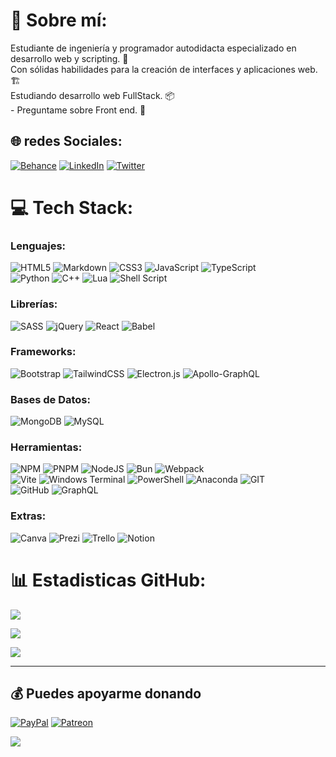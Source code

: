 # 💫 Sobre mí:
Estudiante de ingeniería y programador autodidacta especializado en desarrollo web y scripting. 🌠<br/> Con sólidas habilidades para la creación de interfaces y aplicaciones web. 🏗️<br/> Estudiando desarrollo web FullStack. 📦<br/> - Preguntame sobre Front end. 📐


## 🌐 redes Sociales:
[![Behance](https://img.shields.io/badge/Behance-1769ff?logo=behance&logoColor=white)](https://behance.net/diegolpezt1) [![LinkedIn](https://img.shields.io/badge/LinkedIn-%230077B5.svg?logo=linkedin&logoColor=white)](https://linkedin.com/in/diegot4l) [![Twitter](https://img.shields.io/badge/Twitter-%231DA1F2.svg?logo=Twitter&logoColor=white)](https://twitter.com/diegot4l)

# 💻 Tech Stack:
<!--
 ![PHP](https://img.shields.io/badge/php-%23777BB4.svg?style=for-the-badge&logo=php&logoColor=white) ![Firebase](https://img.shields.io/badge/firebase-%23039BE5.svg?style=for-the-badge&logo=firebase) ![Angular.js](https://img.shields.io/badge/angular.js-%23E23237.svg?style=for-the-badge&logo=angularjs&logoColor=white)  ![Django](https://img.shields.io/badge/django-%23092E20.svg?style=for-the-badge&logo=django&logoColor=white) ![Gulp](https://img.shields.io/badge/GULP-%23CF4647.svg?style=for-the-badge&logo=gulp&logoColor=white) ![Laravel](https://img.shields.io/badge/laravel-%23FF2D20.svg?style=for-the-badge&logo=laravel&logoColor=white) ![React Native](https://img.shields.io/badge/react_native-%2320232a.svg?style=for-the-badge&logo=react&logoColor=%2361DAFB) ![Vue.js](https://img.shields.io/badge/vuejs-%2335495e.svg?style=for-the-badge&logo=vuedotjs&logoColor=%234FC08D) ![Yarn](https://img.shields.io/badge/yarn-%232C8EBB.svg?style=for-the-badge&logo=yarn&logoColor=white) ![ApacheCassandra](https://img.shields.io/badge/cassandra-%231287B1.svg?style=for-the-badge&logo=apache-cassandra&logoColor=white) ![MariaDB](https://img.shields.io/badge/MariaDB-003545?style=for-the-badge&logo=mariadb&logoColor=white) ![SQLite](https://img.shields.io/badge/sqlite-%2307405e.svg?style=for-the-badge&logo=sqlite&logoColor=white)  	![Figma](https://img.shields.io/badge/figma-%23F24E1E.svg?style=for-the-badge&logo=figma&logoColor=white) ![ESLint](https://img.shields.io/badge/ESLint-4B3263?style=for-the-badge&logo=eslint&logoColor=white)
-->
### Lenguajes:

![HTML5](https://img.shields.io/badge/html5-%23E34F26.svg?style=for-the-badge&logo=html5&logoColor=white) ![Markdown](https://img.shields.io/badge/markdown-%23000000.svg?style=for-the-badge&logo=markdown&logoColor=white) ![CSS3](https://img.shields.io/badge/css3-%231572B6.svg?style=for-the-badge&logo=css3&logoColor=white) ![JavaScript](https://img.shields.io/badge/javascript-%23323330.svg?style=for-the-badge&logo=javascript&logoColor=%23F7DF1E) ![TypeScript](https://img.shields.io/badge/typescript-%23007ACC.svg?style=for-the-badge&logo=typescript&logoColor=white)<br/>
![Python](https://img.shields.io/badge/python-3670A0?style=for-the-badge&logo=python&logoColor=ffdd54) ![C++](https://img.shields.io/badge/c++-%2300599C.svg?style=for-the-badge&logo=c%2B%2B&logoColor=white) ![Lua](https://img.shields.io/badge/lua-%232C2D72.svg?style=for-the-badge&logo=lua&logoColor=white) ![Shell Script](https://img.shields.io/badge/shell_script-%23121011.svg?style=for-the-badge&logo=gnu-bash&logoColor=white)

### Librerías:

![SASS](https://img.shields.io/badge/SASS-hotpink.svg?style=for-the-badge&logo=SASS&logoColor=white) ![jQuery](https://img.shields.io/badge/jquery-%230769AD.svg?style=for-the-badge&logo=jquery&logoColor=white) ![React](https://img.shields.io/badge/react-%2320232a.svg?style=for-the-badge&logo=react&logoColor=%2361DAFB) ![Babel](https://img.shields.io/badge/Babel-F9DC3e?style=for-the-badge&logo=babel&logoColor=black)

### Frameworks:

 ![Bootstrap](https://img.shields.io/badge/bootstrap-%23563D7C.svg?style=for-the-badge&logo=bootstrap&logoColor=white)  ![TailwindCSS](https://img.shields.io/badge/tailwindcss-%2338B2AC.svg?style=for-the-badge&logo=tailwind-css&logoColor=white) ![Electron.js](https://img.shields.io/badge/Electron-191970?style=for-the-badge&logo=Electron&logoColor=white) ![Apollo-GraphQL](https://img.shields.io/badge/-ApolloGraphQL-311C87?style=for-the-badge&logo=apollo-graphql)

### Bases de Datos:

![MongoDB](https://img.shields.io/badge/MongoDB-%234ea94b.svg?style=for-the-badge&logo=mongodb&logoColor=white) ![MySQL](https://img.shields.io/badge/mysql-%2300f.svg?style=for-the-badge&logo=mysql&logoColor=white)

### Herramientas:

![NPM](https://img.shields.io/badge/NPM-%23000000.svg?style=for-the-badge&logo=npm&logoColor=white) ![PNPM](https://img.shields.io/badge/pnpm-%234a4a4a.svg?style=for-the-badge&logo=pnpm&logoColor=f69220) ![NodeJS](https://img.shields.io/badge/node.js-6DA55F?style=for-the-badge&logo=node.js&logoColor=white) ![Bun](https://img.shields.io/badge/Bun-%23000000.svg?style=for-the-badge&logo=bun&logoColor=white) ![Webpack](https://img.shields.io/badge/webpack-%238DD6F9.svg?style=for-the-badge&logo=webpack&logoColor=black) <br/> ![Vite](https://img.shields.io/badge/vite-%23646CFF.svg?style=for-the-badge&logo=vite&logoColor=white) ![Windows Terminal](https://img.shields.io/badge/Windows%20Terminal-%234D4D4D.svg?style=for-the-badge&logo=windows-terminal&logoColor=white) ![PowerShell](https://img.shields.io/badge/PowerShell-%235391FE.svg?style=for-the-badge&logo=powershell&logoColor=white)  ![Anaconda](https://img.shields.io/badge/Anaconda-%2344A833.svg?style=for-the-badge&logo=anaconda&logoColor=white) ![GIT](https://img.shields.io/badge/Git-fc6d26?style=for-the-badge&logo=git&logoColor=white)<br/> ![GitHub](https://img.shields.io/badge/GitHub-%23121011.svg?style=for-the-badge&logo=github&logoColor=white) ![GraphQL](https://img.shields.io/badge/-GraphQL-E10098?style=for-the-badge&logo=graphql&logoColor=white) 

### Extras:

![Canva](https://img.shields.io/badge/Canva-%2300C4CC.svg?style=for-the-badge&logo=Canva&logoColor=white) ![Prezi](https://img.shields.io/badge/Prezi-%23000000.svg?style=for-the-badge&logo=Prezi&logoColor=white) ![Trello](https://img.shields.io/badge/Trello-%23026AA7.svg?style=for-the-badge&logo=Trello&logoColor=white) ![Notion](https://img.shields.io/badge/Notion-%23000000.svg?style=for-the-badge&logo=notion&logoColor=white)

# 📊 Estadisticas GitHub:
![](https://github-readme-stats.vercel.app/api?username=DiegoT4l&theme=omni&hide_border=false&include_all_commits=false&count_private=false)<br/>

![](https://github-readme-streak-stats.herokuapp.com/?user=DiegoT4l&theme=omni&hide_border=false)<br/>

![](https://github-readme-stats.vercel.app/api/top-langs/?username=DiegoT4l&theme=omni&hide_border=false&include_all_commits=false&count_private=false&layout=compact)

---



  ## 💰 Puedes apoyarme donando
  [![PayPal](https://img.shields.io/badge/PayPal-00457C?style=for-the-badge&logo=paypal&logoColor=white)](https://paypal.me/DiegoL84) [![Patreon](https://img.shields.io/badge/Patreon-F96854?style=for-the-badge&logo=patreon&logoColor=white)](https://patreon.com/DiegoT4l)

[![](https://visitcount.itsvg.in/api?id=diegot4l&icon=0&color=0)](https://visitcount.itsvg.in)
